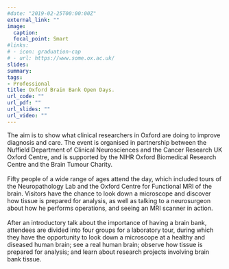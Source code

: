 ```yaml
---
#date: "2019-02-25T00:00:00Z"
external_link: ""
image:
  caption: 
  focal_point: Smart
#links:
# - icon: graduation-cap
# - url: https://www.some.ox.ac.uk/
slides: 
summary: 
tags:
- Professional
title: Oxford Brain Bank Open Days.
url_code: ""
url_pdf: ""
url_slides: ""
url_video: ""
---
```


The aim is to show what clinical researchers in Oxford are doing to improve diagnosis and care. The event is organised in partnership between the Nuffield Department of Clinical Neurosciences and the Cancer Research UK Oxford Centre, and is supported by the NIHR Oxford Biomedical Research Centre and the Brain Tumour Charity.<br>
<br>
Fifty people of a wide range of ages attend the day, which included tours of the Neuropathology Lab and the Oxford Centre for Functional MRI of the brain. Visitors have the chance to look down a microscope and discover how tissue is prepared for analysis, as well as talking to a neurosurgeon about how he performs operations, and seeing an MRI scanner in action.<br>
<br>
After an introductory talk about the importance of having a brain bank, attendees are divided into four groups for a laboratory tour, during which they have the opportunity to look down a microscope at a healthy and diseased human brain; see a real human brain; observe how tissue is prepared for analysis; and learn about research projects involving brain bank tissue.
